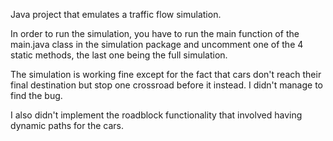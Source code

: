 Java project that emulates a traffic flow simulation.

In order to run the simulation, you have to run the main function of the main.java class in the simulation package and uncomment one of the 4 static methods, the last one being the full simulation.

The simulation is working fine except for the fact that cars don't reach their final destination but stop one crossroad before it instead. I didn't manage to find the bug.

I also didn't implement the roadblock functionality that involved having dynamic paths for the cars.